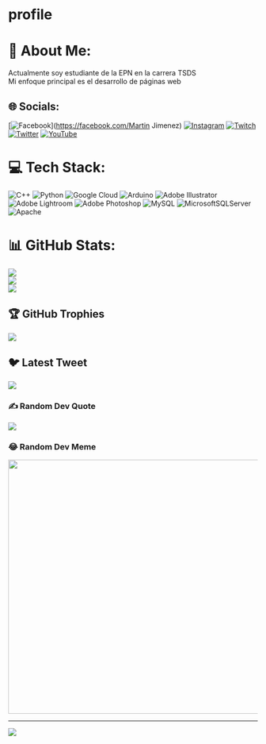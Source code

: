 # profile
# 💫 About Me:
Actualmente soy estudiante de la EPN en la carrera TSDS<br>Mi enfoque principal es el desarrollo de páginas web<br>


## 🌐 Socials:
[![Facebook](https://img.shields.io/badge/Facebook-%231877F2.svg?logo=Facebook&logoColor=white)](https://facebook.com/Martin Jimenez) [![Instagram](https://img.shields.io/badge/Instagram-%23E4405F.svg?logo=Instagram&logoColor=white)](https://instagram.com/martiniiziin) [![Twitch](https://img.shields.io/badge/Twitch-%239146FF.svg?logo=Twitch&logoColor=white)](https://twitch.tv/martinmjz) [![Twitter](https://img.shields.io/badge/Twitter-%231DA1F2.svg?logo=Twitter&logoColor=white)](https://twitter.com/mar45jimenez) [![YouTube](https://img.shields.io/badge/YouTube-%23FF0000.svg?logo=YouTube&logoColor=white)](https://youtube.com/@mar45tutoriales) 

# 💻 Tech Stack:
![C++](https://img.shields.io/badge/c++-%2300599C.svg?style=flat&logo=c%2B%2B&logoColor=white) ![Python](https://img.shields.io/badge/python-3670A0?style=flat&logo=python&logoColor=ffdd54) ![Google Cloud](https://img.shields.io/badge/Google%20Cloud-%234285F4.svg?style=flat&logo=google-cloud&logoColor=white) ![Arduino](https://img.shields.io/badge/-Arduino-00979D?style=flat&logo=Arduino&logoColor=white) ![Adobe Illustrator](https://img.shields.io/badge/adobeillustrator-%23FF9A00.svg?style=flat&logo=adobeillustrator&logoColor=white) ![Adobe Lightroom](https://img.shields.io/badge/Adobe%20Lightroom-31A8FF.svg?style=flat&logo=Adobe%20Lightroom&logoColor=white) ![Adobe Photoshop](https://img.shields.io/badge/adobephotoshop-%2331A8FF.svg?style=flat&logo=adobephotoshop&logoColor=white) ![MySQL](https://img.shields.io/badge/mysql-%2300f.svg?style=flat&logo=mysql&logoColor=white) ![MicrosoftSQLServer](https://img.shields.io/badge/Microsoft%20SQL%20Sever-CC2927?style=flat&logo=microsoft%20sql%20server&logoColor=white) ![Apache](https://img.shields.io/badge/apache-%23D42029.svg?style=flat&logo=apache&logoColor=white)
# 📊 GitHub Stats:
![](https://github-readme-stats.vercel.app/api?username=martiniizin&theme=merko&hide_border=false&include_all_commits=true&count_private=true)<br/>
![](https://github-readme-streak-stats.herokuapp.com/?user=martiniizin&theme=merko&hide_border=false)<br/>
![](https://github-readme-stats.vercel.app/api/top-langs/?username=martiniizin&theme=merko&hide_border=false&include_all_commits=true&count_private=true&layout=compact)

## 🏆 GitHub Trophies
![](https://github-profile-trophy.vercel.app/?username=martiniizin&theme=radical&no-frame=false&no-bg=true&margin-w=4)

## 🐦 Latest Tweet
[![](https://gtce.itsvg.in/api?username=mar45jimenez)](https://github.com/VishwaGauravIn/github-twitter-card-embed)

### ✍️ Random Dev Quote
![](https://quotes-github-readme.vercel.app/api?type=horizontal&theme=radical)

### 😂 Random Dev Meme
<img src="https://random-memer.herokuapp.com/" width="512px"/>

---
[![](https://visitcount.itsvg.in/api?id=martiniizin&icon=0&color=0)](https://visitcount.itsvg.in)

<!-- Proudly created with GPRM ( https://gprm.itsvg.in ) -->
